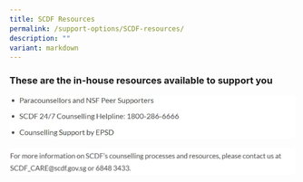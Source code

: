 ```yaml
---
title: SCDF Resources
permalink: /support-options/SCDF-resources/
description: ""
variant: markdown
---
```

### These are the in-house resources available to support you
![](/images/EPSD_SHP_Support_Resources__Updated_.jpg)

![](/images/EPSD_Contact.png)
